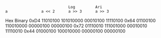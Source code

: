                                 Log         Ari
    a               a << 2      a >> 3      a >> 3
Hex     Binary
0xD4    11010100    101010000   00010100    11110100
0x64    01100100    110010000   00000100    00000100
0x72    01110010    111001000   00010010    11110010
0x44    01000100    100010000   00000100    00000100